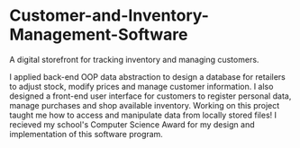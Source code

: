 # Customer-and-Inventory-Management-Software
A digital storefront for tracking inventory and managing customers.

I applied back-end OOP data abstraction to design a database for retailers to adjust stock, modify prices and manage customer information.
I also designed a front-end user interface for customers to register personal data, manage purchases and shop available inventory.
Working on this project taught me how to access and manipulate data from locally stored files!
I recieved my school's Computer Science Award for my design and implementation of this software program.
